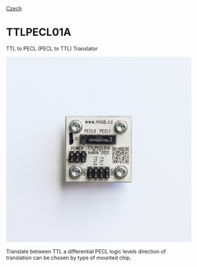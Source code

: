 
[Czech](./README.cs.md)
<!--- module --->
# TTLPECL01A
<!--- Emodule --->

<!--- subtitle --->TTL to PECL (PECL to TTL) Translator <!--- Esubtitle --->

![TTLPECL01A](doc/img/TTLPECL01A_top_big2.jpg)

<!--- description --->Translate between TTL a differential PECL logic levels direction of translation can be chosen by type of mounted chip. <!--- Edescription --->
            